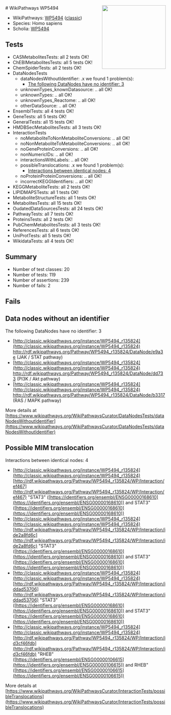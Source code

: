 <img style="float: right; width: 200px" src="https://upload.wikimedia.org/wikipedia/commons/thumb/8/83/Wplogo_with_text_500.png/640px-Wplogo_with_text_500.png" />
# WikiPathways WP5494

* WikiPathways: [WP5494](https://wikipathways.org/pathways/WP5494) ([classic](https://classic.wikipathways.org/instance/WP5494))
* Species: Homo sapiens
* Scholia: [WP5494](https://scholia.toolforge.org/wikipathways/WP5494)
## Tests
* CASMetabolitesTests: all 2 tests OK!
* ChEBIMetabolitesTests: all 5 tests OK!
* ChemSpiderTests: all 2 tests OK!
* DataNodesTests
    * dataNodesWithoutIdentifier: .x we found 1 problem(s):
        * [The following DataNodes have no identifier: 3](#d2d32fa2)
    * unknownTypes_knownDatasource: .. all OK!
    * unknownTypes: .. all OK!
    * unknownTypes_Reactome: .. all OK!
    * otherDataSource: .. all OK!
* EnsemblTests: all 4 tests OK!
* GeneTests: all 5 tests OK!
* GeneralTests: all 15 tests OK!
* HMDBSecMetabolitesTests: all 3 tests OK!
* InteractionTests
    * noMetaboliteToNonMetaboliteConversions: .. all OK!
    * noNonMetaboliteToMetaboliteConversions: .. all OK!
    * noGeneProteinConversions: .. all OK!
    * nonNumericIDs: .. all OK!
    * interactionsWithLabels: .. all OK!
    * possibleTranslocations: .x we found 1 problem(s):
        * [Interactions between identical nodes: 4](#1c118209)
    * noProteinProteinConversions: .. all OK!
    * incorrectKEGGIdentifiers: .. all OK!
* KEGGMetaboliteTests: all 2 tests OK!
* LIPIDMAPSTests: all 1 tests OK!
* MetaboliteStructureTests: all 1 tests OK!
* MetabolitesTests: all 15 tests OK!
* OudatedDataSourcesTests: all 24 tests OK!
* PathwayTests: all 7 tests OK!
* ProteinsTests: all 2 tests OK!
* PubChemMetabolitesTests: all 3 tests OK!
* ReferencesTests: all 6 tests OK!
* UniProtTests: all 5 tests OK!
* WikidataTests: all 4 tests OK!


## Summary

* Number of test classes: 20
* Number of tests: 119
* Number of assertions: 239
* Number of fails: 2

## Fails

<a name="d2d32fa2" />

## Data nodes without an identifier

The following DataNodes have no identifier: 3

* [http://classic.wikipathways.org/instance/WP5494_r135824](http://classic.wikipathways.org/instance/WP5494_r135824) http://rdf.wikipathways.org/Pathway/WP5494_r135824/DataNode/e9a3e (JAK / STAT pathway)
* [http://classic.wikipathways.org/instance/WP5494_r135824](http://classic.wikipathways.org/instance/WP5494_r135824) http://rdf.wikipathways.org/Pathway/WP5494_r135824/DataNode/dd733 (PI3K / Akt pathway)
* [http://classic.wikipathways.org/instance/WP5494_r135824](http://classic.wikipathways.org/instance/WP5494_r135824) http://rdf.wikipathways.org/Pathway/WP5494_r135824/DataNode/b3317 (RAS / MAPK pathway)


More details at [https://www.wikipathways.org/WikiPathwaysCurator/DataNodesTests/dataNodesWithoutIdentifier](https://www.wikipathways.org/WikiPathwaysCurator/DataNodesTests/dataNodesWithoutIdentifier)

<a name="1c118209" />

## Possible MIM translocation

Interactions between identical nodes: 4

* [http://classic.wikipathways.org/instance/WP5494_r135824](http://classic.wikipathways.org/instance/WP5494_r135824) [http://rdf.wikipathways.org/Pathway/WP5494_r135824/WP/Interaction/ef467](http://rdf.wikipathways.org/Pathway/WP5494_r135824/WP/Interaction/ef467) "STAT3" ([https://identifiers.org/ensembl/ENSG00000168610](https://identifiers.org/ensembl/ENSG00000168610)) and 
STAT3" ([https://identifiers.org/ensembl/ENSG00000168610](https://identifiers.org/ensembl/ENSG00000168610))
* [http://classic.wikipathways.org/instance/WP5494_r135824](http://classic.wikipathways.org/instance/WP5494_r135824) [http://rdf.wikipathways.org/Pathway/WP5494_r135824/WP/Interaction/ide2a8fd6c](http://rdf.wikipathways.org/Pathway/WP5494_r135824/WP/Interaction/ide2a8fd6c) "STAT3" ([https://identifiers.org/ensembl/ENSG00000168610](https://identifiers.org/ensembl/ENSG00000168610)) and 
STAT3" ([https://identifiers.org/ensembl/ENSG00000168610](https://identifiers.org/ensembl/ENSG00000168610))
* [http://classic.wikipathways.org/instance/WP5494_r135824](http://classic.wikipathways.org/instance/WP5494_r135824) [http://rdf.wikipathways.org/Pathway/WP5494_r135824/WP/Interaction/iddad53706](http://rdf.wikipathways.org/Pathway/WP5494_r135824/WP/Interaction/iddad53706) "STAT3" ([https://identifiers.org/ensembl/ENSG00000168610](https://identifiers.org/ensembl/ENSG00000168610)) and 
STAT3" ([https://identifiers.org/ensembl/ENSG00000168610](https://identifiers.org/ensembl/ENSG00000168610))
* [http://classic.wikipathways.org/instance/WP5494_r135824](http://classic.wikipathways.org/instance/WP5494_r135824) [http://rdf.wikipathways.org/Pathway/WP5494_r135824/WP/Interaction/id3cf46fdb](http://rdf.wikipathways.org/Pathway/WP5494_r135824/WP/Interaction/id3cf46fdb) "RHEB" ([https://identifiers.org/ensembl/ENSG00000106615](https://identifiers.org/ensembl/ENSG00000106615)) and 
RHEB" ([https://identifiers.org/ensembl/ENSG00000106615](https://identifiers.org/ensembl/ENSG00000106615))


More details at [https://www.wikipathways.org/WikiPathwaysCurator/InteractionTests/possibleTranslocations](https://www.wikipathways.org/WikiPathwaysCurator/InteractionTests/possibleTranslocations)

